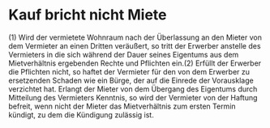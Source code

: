 # Kauf bricht nicht Miete

(1) Wird der vermietete Wohnraum nach der Überlassung an den Mieter von dem Vermieter an einen Dritten veräußert, so tritt der Erwerber anstelle des Vermieters in die sich während der Dauer seines Eigentums aus dem Mietverhältnis ergebenden Rechte und Pflichten ein.(2) Erfüllt der Erwerber die Pflichten nicht, so haftet der Vermieter für den von dem Erwerber zu ersetzenden Schaden wie ein Bürge, der auf die Einrede der Vorausklage verzichtet hat. Erlangt der Mieter von dem Übergang des Eigentums durch Mitteilung des Vermieters Kenntnis, so wird der Vermieter von der Haftung befreit, wenn nicht der Mieter das Mietverhältnis zum ersten Termin kündigt, zu dem die Kündigung zulässig ist. 


